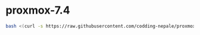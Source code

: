 # proxmox-7.4

```sh
bash <(curl -s https://raw.githubusercontent.com/codding-nepale/proxmox-8.0/main/proxmoxinstaller.sh)
```
